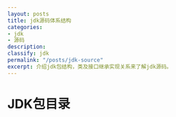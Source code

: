 ```yaml
---
layout: posts
title: jdk源码体系结构
categories:
- jdk
- 源码
description: 
classify: jdk
permalink: "/posts/jdk-source"
excerpt: 介绍jdk包结构，类及接口继承实现关系来了解jdk源码。
---
```

 
# JDK包目录


